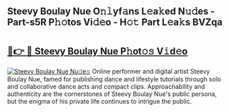 ## Steevy Boulay Nue O𝚗𝚕yf𝚊ns L𝚎a𝚔ed N𝚞𝚍es - Part-s5R P𝚑𝚘tos Vi𝚍𝚎o - H𝚘𝚝 Part L𝚎a𝚔s BVZqa

# <h2><a href="http://kf3ypt.oniu.top/?m=Steevy+Boulay+Nue">🔗👉 🔴 Steevy Boulay Nue P𝚑ot𝚘𝚜 V𝚒d𝚎o</a></h2>

[![Steevy Boulay Nue Nu𝚍e𝚜](https://i.imgur.com/0qMVB7G.gif)](http://kf3ypt.oniu.top/?m=Steevy+Boulay+Nue)
Online performer and digital artist Steevy Boulay Nue, famed for publishing dance and lifestyle tutorials through solo and collaborative dance acts and compact clips. Approachability and authenticity are the cornerstones of Steevy Boulay Nue's public persona, but the enigma of his private life continues to intrigue the public.  

